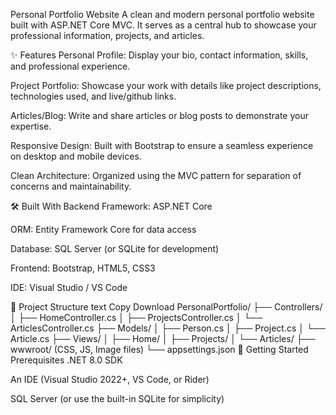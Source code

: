 Personal Portfolio Website
A clean and modern personal portfolio website built with ASP.NET Core MVC. It serves as a central hub to showcase your professional information, projects, and articles.

✨ Features
Personal Profile: Display your bio, contact information, skills, and professional experience.

Project Portfolio: Showcase your work with details like project descriptions, technologies used, and live/github links.

Articles/Blog: Write and share articles or blog posts to demonstrate your expertise.

Responsive Design: Built with Bootstrap to ensure a seamless experience on desktop and mobile devices.

Clean Architecture: Organized using the MVC pattern for separation of concerns and maintainability.

🛠️ Built With
Backend Framework: ASP.NET Core

ORM: Entity Framework Core for data access

Database: SQL Server (or SQLite for development)

Frontend: Bootstrap, HTML5, CSS3

IDE: Visual Studio / VS Code

📁 Project Structure
text
Copy
Download
PersonalPortfolio/
├── Controllers/
│   ├── HomeController.cs
│   ├── ProjectsController.cs
│   └── ArticlesController.cs
├── Models/
│   ├── Person.cs
│   ├── Project.cs
│   └── Article.cs
├── Views/
│   ├── Home/
│   ├── Projects/
│   └── Articles/
├── wwwroot/         (CSS, JS, Image files)
└── appsettings.json
🚀 Getting Started
Prerequisites
.NET 8.0 SDK

An IDE (Visual Studio 2022+, VS Code, or Rider)

SQL Server (or use the built-in SQLite for simplicity)
